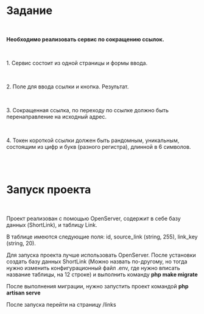 <h1>Задание</h1>
<br>
<p><strong>Необходимо реализовать сервис по сокращению ссылок.</strong></p>
<br>
<p>1. Сервис состоит из одной страницы и формы ввода. </p>
<br>
<p>2. Поле для ввода ссылки и кнопка. Результат. </p>
<br>
<p>3. Сокращенная ссылка, по переходу по ссылке должно быть перенаправление на исходный адрес. </p>
<br>
<p>4. Токен короткой ссылки должен быть рандомным, уникальным, состоящим из цифр и букв (разного регистра), длинной в 6 символов. </p>
<br>
<br>
<h1>Запуск проекта</h1>
<br>
<p>Проект реализован с помощью OpenServer, содержит в себе базу данных (ShortLink), и таблицу Link.</p>
<p>В таблице имеются следующие поля: id, source_link (string, 255), link_key (string, 20).</p>
<p>Для запуска проекта лучше использовать OpenServer. После установки создать базу данных ShortLink (Можно назвать по-другому, но тогда нужно изменить конфигурационный файл .env, где нужно вписать название таблицы, на 12 строке) и выполнить команду <strong>php make migrate</strong></p>
<p>После выполнения миграции, нужно запустить проект командой <strong>php artisan serve</strong></p>
<p>После запуска перейти на страницу /links</p>

